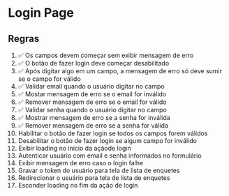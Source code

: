 # Login Page

## Regras
1. ✅ Os campos devem começar sem exibir mensagem de erro
2. ✅ O botão de fazer login deve começar desabilitado
3. ✅ Após digitar algo em um campo, a mensagem de erro só deve sumir se o campo for válido
4. ✅ Validar email quando o usuário digitar no campo
5. ✅ Mostar mensagem de erro se o email for inválido
6. ✅ Remover mensagem de erro se o email for válido
7. ✅ Validar senha quando o usuário digitar no campo
8. ✅ Mostrar mensagem de erro se a senha for inválida
9. ✅ Remover mensagem de erro se a senha for válida
10. Habilitar o botão de fazer login se todos os campos forem válidos
11. Desabilitar o botão de fazer login se algum campo for inválido
12. Exibir loading no início da açãode login
13. Autenticar usuário com email e senha informados no formulário
14. Exibir mensagem de erro caso o login falhe
15. Gravar o token do usuário para tela de lista de enquetes
16. Redirecionar o usuário para tela de lista de enquetes
17. Esconder loading no fim da ação de login